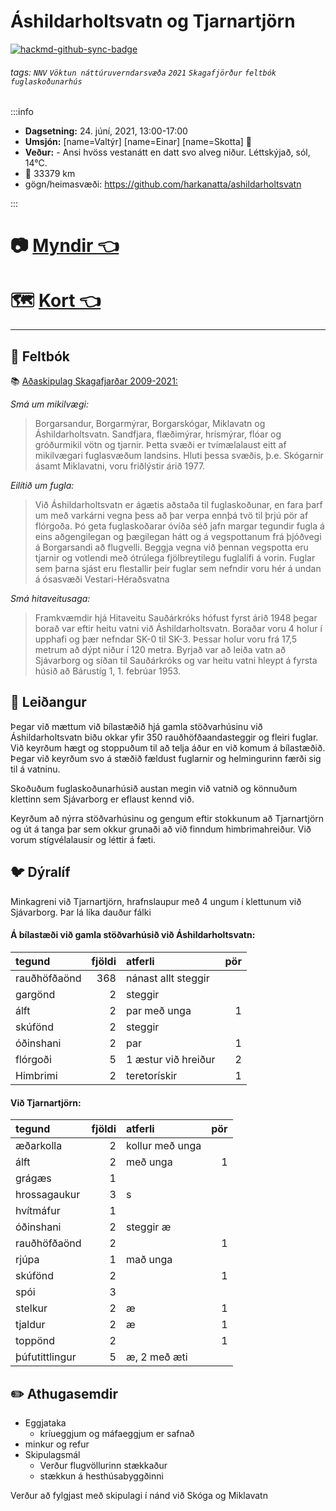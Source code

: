 Áshildarholtsvatn og Tjarnartjörn
===


[![hackmd-github-sync-badge](https://hackmd.io/QFJXBOKvRm-LrDeoZuS11Q/badge)](https://hackmd.io/QFJXBOKvRm-LrDeoZuS11Q)

###### tags: `NNV` `Vöktun náttúruverndarsvæða` `2021` `Skagafjörður` `feltbók` `fuglaskoðunarhús`

:::info
- **Dagsetning:** 24. júní, 2021, 13:00-17:00
- **Umsjón:**
[name=Valtýr]
[name=Einar]
[name=Skotta] :pig2:
- **Veður:** - Ansi hvöss vestanátt en datt svo alveg niður. Léttskýjað, sól, 14°C.
- :car: 33379 km
- gögn/heimasvæði: https://github.com/harkanatta/ashildarholtsvatn

:::

# :camera: [Myndir :point_left:](https://hackmd.io/@Valtyr/rkwwUEX3d#/) 
# :world_map: [Kort :point_left:](https://harkanatta.github.io/ashildarholtsvatn/) 

---
## :notebook:  Feltbók

:books: [Aðaskipulag Skagafjarðar 2009-2021:](https://www.skagafjordur.is/static/files/Adalskipulag/adalskipulag-2009-2021-desember-2009-forsendur.pdf)

*Smá um mikilvægi:*
>Borgarsandur, Borgarmýrar, Borgarskógar, Miklavatn og Áshildarholtsvatn. Sandfjara, flæðimýrar, hrísmýrar, flóar og gróðurmikil vötn og tjarnir. Þetta svæði er tvímælalaust eitt af mikilvægari fuglasvæðum landsins. Hluti 
þessa svæðis, þ.e. Skógarnir ásamt Miklavatni, voru friðlýstir árið 1977. 

*Eilítið um fugla:*
>Við Áshildarholtsvatn er ágætis aðstaða til fuglaskoðunar, en fara þarf um með varkárni vegna þess að þar verpa ennþá tvö til þrjú pör af flórgoða. Þó geta fuglaskoðarar óvíða séð jafn margar tegundir fugla á eins aðgengilegan og þægilegan hátt og á vegspottanum frá þjóðvegi á Borgarsandi að flugvelli. Beggja vegna við þennan vegspotta eru tjarnir og votlendi með ótrúlega fjölbreytilegu fuglalífi á vorin. Fuglar sem þarna sjást eru flestallir þeir fuglar sem nefndir voru hér á undan á ósasvæði Vestari-Héraðsvatna 

*Smá hitaveitusaga:* 
>Framkvæmdir hjá Hitaveitu Sauðárkróks hófust fyrst árið 1948 þegar borað var eftir heitu vatni við Áshildarholtsvatn. Boraðar voru 4 holur í upphafi og þær nefndar SK-0 til SK-3. Þessar holur voru frá 17,5 metrum að dýpt niður í 120 metra. Byrjað var að leiða vatn að Sjávarborg og síðan til Sauðárkróks og var heitu vatni hleypt á fyrsta húsið að Bárustíg 1, 1. febrúar 1953. 


:running: Leiðangur
---

Þegar við mættum við bílastæðið hjá gamla stöðvarhúsinu við Áshildarholtsvatn biðu okkar yfir 350 rauðhöfðaandasteggir og fleiri fuglar. Við keyrðum hægt og stoppuðum til að telja áður en við komum á bílastæðið. Þegar við keyrðum svo á stæðið fældust fuglarnir og helmingurinn færði sig til á vatninu.

Skoðuðum fuglaskoðunarhúsið austan megin við vatnið og könnuðum klettinn sem Sjávarborg er eflaust kennd við.

Keyrðum að nýrra stöðvarhúsinu og gengum eftir stokkunum að Tjarnartjörn og út á tanga þar sem okkur grunaði að við finndum himbrimahreiður. Við vorum stígvélalausir og léttir á fæti.


:bird: Dýralíf
---

Minkagreni við Tjarnartjörn, hrafnslaupur með 4 ungum í klettunum við Sjávarborg. Þar lá líka dauður fálki

#### Á bílastæði við gamla stöðvarhúsið við Áshildarholtsvatn:


|tegund       | fjöldi|atferli             | pör|
|:------------|------:|:-------------------|---:|
|rauðhöfðaönd |    368|nánast allt steggir |  |
|gargönd      |      2|steggir             |  |
|álft         |      2|par með unga        |   1|
|skúfönd      |      2|steggir             |  |
|óðinshani    |      2|par                 |   1|
|flórgoði     |      5|1 æstur við hreiður |   2|
|Himbrimi     |      2|teretorískir        |   1|

#### Við Tjarnartjörn:

| tegund       | fjöldi | atferli         | pör |
|:------------ | ------:|:--------------- | ---:|
| æðarkolla    |      2 | kollur með unga |     |
| álft         |      2 | með unga        |   1 |
| grágæs       |      1 |                 |     |
| hrossagaukur |      3 | s               |     |
| hvítmáfur    |      1 |                 |     |
| óðinshani    |      2 | steggir æ       |     |
| rauðhöfðaönd |      2 |                 |   1 |
| rjúpa        |      1 | mað unga        |     |
| skúfönd      |      2 |                 |   1 |
| spói         |      3 |                 |     |
| stelkur      |      2 | æ               |   1 |
| tjaldur      |      2 | æ               |   1 |
| toppönd      |      2 |                 |   1 |
| þúfutittlingur |	5	| æ, 2 með æti	| |



 
:pencil2: Athugasemdir
---
- Eggjataka
    - kríueggjum og máfaeggjum er safnað
- minkur og refur
- Skipulagsmál
    - Verður flugvöllurinn stækkaður
    - stækkun á hesthúsabyggðinni

Verður að fylgjast með skipulagi í nánd við Skóga og Miklavatn

